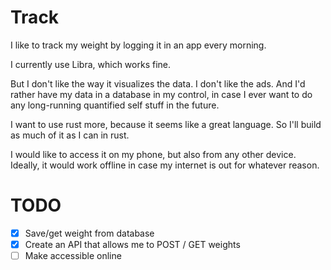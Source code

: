 # Track

I like to track my weight by logging it in an app every morning.

I currently use Libra, which works fine.

But I don't like the way it visualizes the data. I don't like the ads. And I'd rather have my data in a database in my control, in case I ever want to do any long-running quantified self stuff in the future.

I want to use rust more, because it seems like a great language. So I'll build as much of it as I can in rust.

I would like to access it on my phone, but also from any other device. Ideally, it would work offline in case my internet is out for whatever reason.

# TODO

- [x] Save/get weight from database
- [x] Create an API that allows me to POST / GET weights
- [ ] Make accessible online

